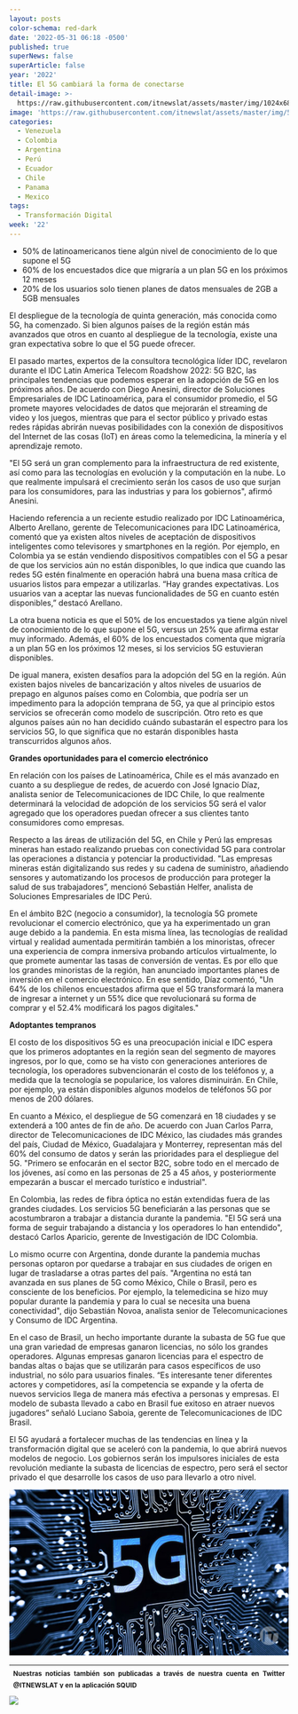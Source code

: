 ```yaml
---
layout: posts
color-schema: red-dark
date: '2022-05-31 06:18 -0500'
published: true
superNews: false
superArticle: false
year: '2022'
title: El 5G cambiará la forma de conectarse
detail-image: >-
  https://raw.githubusercontent.com/itnewslat/assets/master/img/1024x680/5G-g.jpg
image: 'https://raw.githubusercontent.com/itnewslat/assets/master/img/540x320/5G-p.jpg'
categories:
  - Venezuela
  - Colombia
  - Argentina
  - Perú
  - Ecuador
  - Chile
  - Panama
  - Mexico
tags:
  - Transformación Digital
week: '22'
---
```

- 50% de latinoamericanos tiene algún nivel de conocimiento de lo que supone el 5G
- 60% de los encuestados dice que migraría a un plan 5G en los próximos 12 meses
- 20% de los usuarios solo tienen planes de datos mensuales de 2GB a 5GB mensuales

El despliegue de la tecnología de quinta generación, más conocida como 5G, ha comenzado. Si bien algunos países de la región están más avanzados que otros en cuanto al despliegue de la tecnología, existe una gran expectativa sobre lo que el 5G puede ofrecer.
 
El pasado martes, expertos de la consultora tecnológica líder IDC, revelaron durante el IDC Latin America Telecom Roadshow 2022: 5G B2C, las principales tendencias que podemos esperar en la adopción de 5G en los próximos años. De acuerdo con Diego Anesini, director de Soluciones Empresariales de IDC Latinoamérica, para el consumidor promedio, el 5G promete mayores velocidades de datos que mejorarán el streaming de video y los juegos, mientras que para el sector público y privado estas redes rápidas abrirán nuevas posibilidades con la conexión de dispositivos del Internet de las cosas (IoT) en áreas como la telemedicina, la minería y el aprendizaje remoto.
 
"El 5G será un gran complemento para la infraestructura de red existente, así como para las tecnologías en evolución y la computación en la nube. Lo que realmente impulsará el crecimiento serán los casos de uso que surjan para los consumidores, para las industrias y para los gobiernos", afirmó Anesini.
 
Haciendo referencia a un reciente estudio realizado por IDC Latinoamérica, Alberto Arellano, gerente de Telecomunicaciones para IDC Latinoamérica, comentó que ya existen altos niveles de aceptación de dispositivos inteligentes como televisores y smartphones en la región. Por ejemplo, en Colombia ya se están vendiendo dispositivos compatibles con el 5G a pesar de que los servicios aún no están disponibles, lo que indica que cuando las redes 5G estén finalmente en operación habrá una buena masa crítica de usuarios listos para empezar a utilizarlas. “Hay grandes expectativas. Los usuarios van a aceptar las nuevas funcionalidades de 5G en cuanto estén disponibles,” destacó Arellano.
 
La otra buena noticia es que el 50% de los encuestados ya tiene algún nivel de conocimiento de lo que supone el 5G, versus un 25% que afirma estar muy informado. Además, el 60% de los encuestados comenta que migraría a un plan 5G en los próximos 12 meses, si los servicios 5G estuvieran disponibles. 
 
De igual manera, existen desafíos para la adopción del 5G en la región. Aún existen bajos niveles de bancarización y altos niveles de usuarios de prepago en algunos países como en Colombia, que podría ser un impedimento para la adopción temprana de 5G, ya que al principio estos servicios se ofrecerán como modelo de suscripción. Otro reto es que algunos países aún no han decidido cuándo subastarán el espectro para los servicios 5G, lo que significa que no estarán disponibles hasta transcurridos algunos años. 
 
**Grandes oportunidades para el comercio electrónico**
 
En relación con los países de Latinoamérica, Chile es el más avanzado en cuanto a su despliegue de redes, de acuerdo con José Ignacio Díaz, analista senior de Telecomunicaciones de IDC Chile, lo que realmente determinará la velocidad de adopción de los servicios 5G será el valor agregado que los operadores puedan ofrecer a sus clientes tanto consumidores como empresas.
 
Respecto a las áreas de utilización del 5G, en Chile y Perú las empresas mineras han estado realizando pruebas con conectividad 5G para controlar las operaciones a distancia y potenciar la productividad. "Las empresas mineras están digitalizando sus redes y su cadena de suministro, añadiendo sensores y automatizando los procesos de producción para proteger la salud de sus trabajadores”, mencionó Sebastián Helfer, analista de Soluciones Empresariales de IDC Perú. 
 
En el ámbito B2C (negocio a consumidor), la tecnología 5G promete revolucionar el comercio electrónico, que ya ha experimentado un gran auge debido a la pandemia. En esta misma línea, las tecnologías de realidad virtual y realidad aumentada permitirán también a los minoristas, ofrecer una experiencia de compra inmersiva probando artículos virtualmente, lo que promete aumentar las tasas de conversión de ventas. Es por ello que los grandes minoristas de la región, han anunciado importantes planes de inversión en el comercio electrónico. En ese sentido, Díaz comentó, "Un 64% de los chilenos encuestados afirma que el 5G transformará la manera de ingresar a internet y un 55% dice que revolucionará su forma de comprar y el 52.4% modificará los pagos digitales."
 
**Adoptantes tempranos**
 
El costo de los dispositivos 5G es una preocupación inicial e IDC espera que los primeros adoptantes en la región sean del segmento de mayores ingresos, por lo que, como se ha visto con generaciones anteriores de tecnología, los operadores subvencionarán el costo de los teléfonos y, a medida que la tecnología se popularice, los valores disminuirán. En Chile, por ejemplo, ya están disponibles algunos modelos de teléfonos 5G por menos de 200 dólares.
 
En cuanto a México, el despliegue de 5G comenzará en 18 ciudades y se extenderá a 100 antes de fin de año. De acuerdo con Juan Carlos Parra, director de Telecomunicaciones de IDC México, las ciudades más grandes del país, Ciudad de México, Guadalajara y Monterrey, representan más del 60% del consumo de datos y serán las prioridades para el despliegue del 5G. "Primero se enfocarán en el sector B2C, sobre todo en el mercado de los jóvenes, así como en las personas de 25 a 45 años, y posteriormente empezarán a buscar el mercado turístico e industrial".
 
En Colombia, las redes de fibra óptica no están extendidas fuera de las grandes ciudades. Los servicios 5G beneficiarán a las personas que se acostumbraron a trabajar a distancia durante la pandemia. "El 5G será una forma de seguir trabajando a distancia y los operadores lo han entendido", destacó Carlos Aparicio, gerente de Investigación de IDC Colombia.
 
Lo mismo ocurre con Argentina, donde durante la pandemia muchas personas optaron por quedarse a trabajar en sus ciudades de origen en lugar de trasladarse a otras partes del país. "Argentina no está tan avanzada en sus planes de 5G como México, Chile o Brasil, pero es consciente de los beneficios. Por ejemplo, la telemedicina se hizo muy popular durante la pandemia y para lo cual se necesita una buena conectividad", dijo Sebastián Novoa, analista senior de Telecomunicaciones y Consumo de IDC Argentina.
 
En el caso de Brasil, un hecho importante durante la subasta de 5G fue que una gran variedad de empresas ganaron licencias, no sólo los grandes operadores. Algunas empresas ganaron licencias para el espectro de bandas altas o bajas que se utilizarán para casos específicos de uso industrial, no sólo para usuarios finales. “Es interesante tener diferentes actores y competidores, así la competencia se expande y la oferta de nuevos servicios llega de manera más efectiva a personas y empresas. El modelo de subasta llevado a cabo en Brasil fue exitoso en atraer nuevos jugadores” señaló Luciano Saboia, gerente de Telecomunicaciones de IDC Brasil.
 
El 5G ayudará a fortalecer muchas de las tendencias en línea y la transformación digital que se aceleró con la pandemia, lo que abrirá nuevos modelos de negocio. Los gobiernos serán los impulsores iniciales de esta revolución mediante la subasta de licencias de espectro, pero será el sector privado el que desarrolle los casos de uso para llevarlo a otro nivel.

![](https://raw.githubusercontent.com/itnewslat/assets/master/img/540x320/5G-p.jpg)

<table style="height: 42px;" width="569">
<tbody>
<tr>
<td style="text-align: justify;"><sub><strong>Nuestras noticias también son publicadas a través de nuestra cuenta en Twitter <a href="https://twitter.com/itnewslat?lang=es">@ITNEWSLAT</a> y en la aplicación <a href="https://squidapp.co/en/">SQUID</a></strong></sub></td>
</tr>
</tbody>
</table>

<img src="https://tracker.metricool.com/c3po.jpg?hash=56f88a41e39ab42c063cc51676587a04"/>